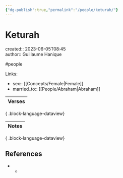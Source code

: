 ```yaml
---
{"dg-publish":true,"permalink":"/people/keturah/"}
---
```



# Keturah

created:: 2023-06-05T08:45  
author:: Guillaume Hanique

#people

Links:

- sex:: [[Concepts/Female\|Female]]
- married_to:: [[People/Abraham\|Abraham]]

| Verses |
| ------ |

{ .block-language-dataview}

| Notes |
| ----- |

{ .block-language-dataview}

## References

- -
